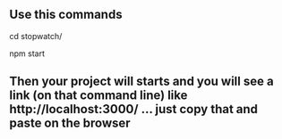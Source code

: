 ## Use this commands
cd stopwatch/

npm start

## Then your project will starts and you will see a link (on that command line) like http://localhost:3000/ ... just copy that and paste on the browser
